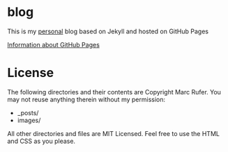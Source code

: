 blog
====

This is my [personal](http://rufer7.github.io/) blog based on Jekyll and hosted on GitHub Pages


[Information about GitHub Pages](https://help.github.com/categories/github-pages-basics/)

License
===
The following directories and their contents are Copyright Marc Rufer. You may not reuse anything therein without my permission:

* _posts/
* images/

All other directories and files are MIT Licensed. Feel free to use the HTML and CSS as you please.
